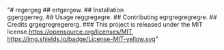 "# regergeg ## ertgergew. ## Installation <br>ggerggerreg. ## Usage reggregegre. ## Contributing egrgregregregre. ## Credits grgegregregererg. ### This project is released under the MIT license.https://opensource.org/licenses/MIT, https://img.shields.io/badge/License-MIT-yellow.svg"
